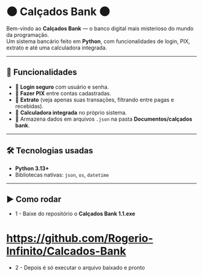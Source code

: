 # **🌑 **Calçados Bank** 🌑**

Bem-vindo ao **Calçados Bank** — o banco digital mais misterioso do mundo da programação.  
Um sistema bancário feito em **Python**, com funcionalidades de login, PIX, extrato e até uma calculadora integrada.  

---

## 🚀 Funcionalidades

- 👤 **Login seguro** com usuário e senha.  
- 💸 **Fazer PIX** entre contas cadastradas.  
- 📜 **Extrato** (veja apenas suas transações, filtrando entre pagas e recebidas).  
- 🧮 **Calculadora integrada** no próprio sistema.  
- 💾 Armazena dados em arquivos `.json` na pasta **Documentos/calçados bank**.  

---

## 🛠️ Tecnologias usadas

- **Python 3.13+**
- Bibliotecas nativas: `json`, `os`, `datetime`

---

## ▶️ Como rodar

- 1 - Baixe do repositório o **Calçados Bank 1.1.exe**
# https://github.com/Rogerio-Infinito/Calcados-Bank
- 2 - Depois é só executar o arquivo baixado e pronto
